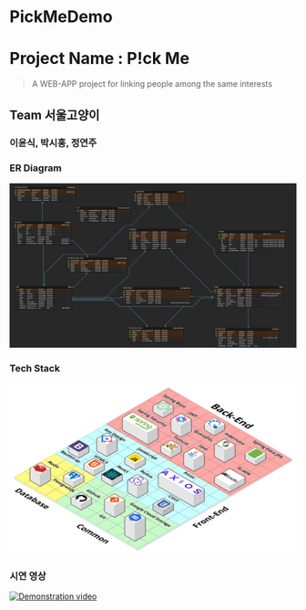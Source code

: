 # PickMeDemo

# Project Name : P!ck Me
> A WEB-APP project for linking people among the same interests

## Team 서울고양이

### 이윤식, 박시홍, 정연주


### ER Diagram
![ERDiagram](ERDiagram.png)


### Tech Stack
![TechStack](TechStack.png)

### 시연 영상
<a href="https://www.youtube.com/watch?v=2pCKwlUozqg">
    <img src="https://img.youtube.com/vi/2pCKwlUozqg/0.jpg" alt="Demonstration video" width="800" height="450">
</a>


